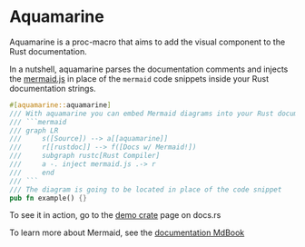 # Aquamarine

Aquamarine is a proc-macro that aims to add the visual component to the Rust documentation.

In a nutshell, aquamarine parses the documentation comments and injects the [mermaid.js](https://github.com/mermaid-js/mermaid) in place of the `mermaid` code snippets inside your Rust documentation strings.

```rust
#[aquamarine::aquamarine]
/// With aquamarine you can embed Mermaid diagrams into your Rust documentation using the code snippets
/// ```mermaid
/// graph LR
///     s([Source]) --> a[[aquamarine]]
///     r[[rustdoc]] --> f([Docs w/ Mermaid!])
///     subgraph rustc[Rust Compiler]
///     a -. inject mermaid.js .-> r
///     end
/// ```
/// The diagram is going to be located in place of the code snippet
pub fn example() {}
```

To see it in action, go to the [demo crate](https://docs.rs/aquamarine-demo-crate/) page on docs.rs

To learn more about Mermaid, see the [documentation MdBook](https://mermaid-js.github.io/mermaid/#/)

